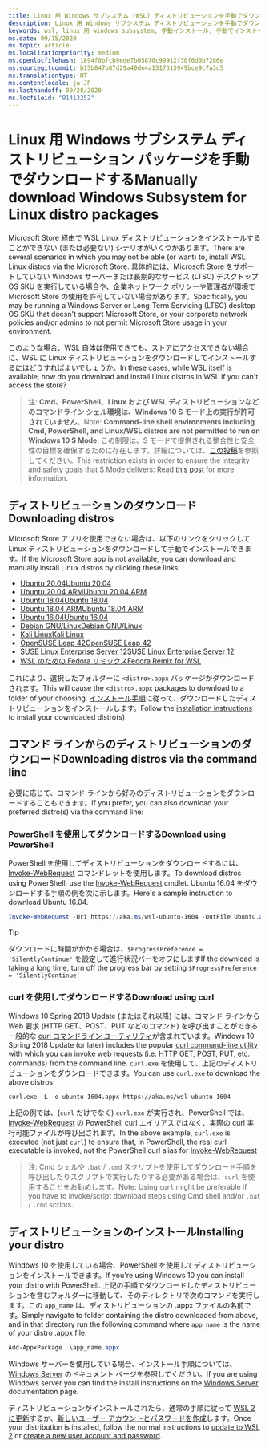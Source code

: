 ```yaml
---
title: Linux 用 Windows サブシステム (WSL) ディストリビューションを手動でダウンロードする
description: Linux 用 Windows サブシステム ディストリビューションを手動でダウンロードする方法について説明します。
keywords: wsl, linux 用 windows subsystem, 手動インストール, 手動でインストール, microsoft ストア, windows 10, curl, Add-AppxPackage, 長期的なサービス, LTSC
ms.date: 09/15/2020
ms.topic: article
ms.localizationpriority: medium
ms.openlocfilehash: 1894f0bfcb9ede7b05870c99912f30f6d0b7286e
ms.sourcegitcommit: b15b847b87d29a40de4a1517315949bce9c7a3d5
ms.translationtype: HT
ms.contentlocale: ja-JP
ms.lasthandoff: 09/28/2020
ms.locfileid: "91413252"
---
```

# <a name="manually-download-windows-subsystem-for-linux-distro-packages"></a><span data-ttu-id="e7f91-104">Linux 用 Windows サブシステム ディストリビューション パッケージを手動でダウンロードする</span><span class="sxs-lookup"><span data-stu-id="e7f91-104">Manually download Windows Subsystem for Linux distro packages</span></span>

<span data-ttu-id="e7f91-105">Microsoft Store 経由で WSL Linux ディストリビューションをインストールすることができない (または必要ない) シナリオがいくつかあります。</span><span class="sxs-lookup"><span data-stu-id="e7f91-105">There are several scenarios in which you may not be able (or want) to, install WSL Linux distros via the Microsoft Store.</span></span> <span data-ttu-id="e7f91-106">具体的には、Microsoft Store をサポートしていない Windows サーバーまたは長期的なサービス (LTSC) デスクトップ OS SKU を実行している場合や、企業ネットワーク ポリシーや管理者が環境で Microsoft Store の使用を許可していない場合があります。</span><span class="sxs-lookup"><span data-stu-id="e7f91-106">Specifically, you may be running a Windows Server or Long-Term Servicing (LTSC) desktop OS SKU that doesn't support Microsoft Store, or your corporate network policies and/or admins to not permit Microsoft Store usage in your environment.</span></span>

<span data-ttu-id="e7f91-107">このような場合、WSL 自体は使用できても、ストアにアクセスできない場合に、WSL に Linux ディストリビューションをダウンロードしてインストールするにはどうすればよいでしょうか。</span><span class="sxs-lookup"><span data-stu-id="e7f91-107">In these cases, while WSL itself is available, how do you download and install Linux distros in WSL if you can't access the store?</span></span>

> <span data-ttu-id="e7f91-108">注: **Cmd、PowerShell、Linux および WSL ディストリビューションなどのコマンドライン シェル環境は、Windows 10 S モード上の実行が許可されていません**。</span><span class="sxs-lookup"><span data-stu-id="e7f91-108">Note: **Command-line shell environments including Cmd, PowerShell, and Linux/WSL distros are not permitted to run on Windows 10 S Mode**.</span></span> <span data-ttu-id="e7f91-109">この制限は、S モードで提供される整合性と安全性の目標を確保するために存在します。詳細については、[この投稿](https://blogs.msdn.microsoft.com/commandline/2017/05/18/will-linux-distros-run-on-windows-10-s/)を参照してください。</span><span class="sxs-lookup"><span data-stu-id="e7f91-109">This restriction exists in order to ensure the integrity and safety goals that S Mode delivers: Read [this post](https://blogs.msdn.microsoft.com/commandline/2017/05/18/will-linux-distros-run-on-windows-10-s/) for more information.</span></span>

## <a name="downloading-distros"></a><span data-ttu-id="e7f91-110">ディストリビューションのダウンロード</span><span class="sxs-lookup"><span data-stu-id="e7f91-110">Downloading distros</span></span>

<span data-ttu-id="e7f91-111">Microsoft Store アプリを使用できない場合は、以下のリンクをクリックして Linux ディストリビューションをダウンロードして手動でインストールできます。</span><span class="sxs-lookup"><span data-stu-id="e7f91-111">If the Microsoft Store app is not available, you can download and manually install Linux distros by clicking these links:</span></span>
* [<span data-ttu-id="e7f91-112">Ubuntu 20.04</span><span class="sxs-lookup"><span data-stu-id="e7f91-112">Ubuntu 20.04</span></span>](https://aka.ms/wslubuntu2004)
* [<span data-ttu-id="e7f91-113">Ubuntu 20.04 ARM</span><span class="sxs-lookup"><span data-stu-id="e7f91-113">Ubuntu 20.04 ARM</span></span>](https://aka.ms/wslubuntu2004arm)
* [<span data-ttu-id="e7f91-114">Ubuntu 18.04</span><span class="sxs-lookup"><span data-stu-id="e7f91-114">Ubuntu 18.04</span></span>](https://aka.ms/wsl-ubuntu-1804)
* [<span data-ttu-id="e7f91-115">Ubuntu 18.04 ARM</span><span class="sxs-lookup"><span data-stu-id="e7f91-115">Ubuntu 18.04 ARM</span></span>](https://aka.ms/wsl-ubuntu-1804-arm)
* [<span data-ttu-id="e7f91-116">Ubuntu 16.04</span><span class="sxs-lookup"><span data-stu-id="e7f91-116">Ubuntu 16.04</span></span>](https://aka.ms/wsl-ubuntu-1604)
* [<span data-ttu-id="e7f91-117">Debian GNU/Linux</span><span class="sxs-lookup"><span data-stu-id="e7f91-117">Debian GNU/Linux</span></span>](https://aka.ms/wsl-debian-gnulinux)
* [<span data-ttu-id="e7f91-118">Kali Linux</span><span class="sxs-lookup"><span data-stu-id="e7f91-118">Kali Linux</span></span>](https://aka.ms/wsl-kali-linux-new)
* [<span data-ttu-id="e7f91-119">OpenSUSE Leap 42</span><span class="sxs-lookup"><span data-stu-id="e7f91-119">OpenSUSE Leap 42</span></span>](https://aka.ms/wsl-opensuse-42)
* [<span data-ttu-id="e7f91-120">SUSE Linux Enterprise Server 12</span><span class="sxs-lookup"><span data-stu-id="e7f91-120">SUSE Linux Enterprise Server 12</span></span>](https://aka.ms/wsl-sles-12)
* [<span data-ttu-id="e7f91-121">WSL のための Fedora リミックス</span><span class="sxs-lookup"><span data-stu-id="e7f91-121">Fedora Remix for WSL</span></span>](https://github.com/WhitewaterFoundry/WSLFedoraRemix/releases/)

<span data-ttu-id="e7f91-122">これにより、選択したフォルダーに `<distro>.appx` パッケージがダウンロードされます。</span><span class="sxs-lookup"><span data-stu-id="e7f91-122">This will cause the `<distro>.appx` packages to download to a folder of your choosing.</span></span> <span data-ttu-id="e7f91-123">[インストール手順](#installing-your-distro)に従って、ダウンロードしたディストリビューションをインストールします。</span><span class="sxs-lookup"><span data-stu-id="e7f91-123">Follow the [installation instructions](#installing-your-distro) to install your downloaded distro(s).</span></span>

## <a name="downloading-distros-via-the-command-line"></a><span data-ttu-id="e7f91-124">コマンド ラインからのディストリビューションのダウンロード</span><span class="sxs-lookup"><span data-stu-id="e7f91-124">Downloading distros via the command line</span></span>
<span data-ttu-id="e7f91-125">必要に応じて、コマンド ラインから好みのディストリビューションをダウンロードすることもできます。</span><span class="sxs-lookup"><span data-stu-id="e7f91-125">If you prefer, you can also download your preferred distro(s) via the command line:</span></span>

 ### <a name="download-using-powershell"></a><span data-ttu-id="e7f91-126">PowerShell を使用してダウンロードする</span><span class="sxs-lookup"><span data-stu-id="e7f91-126">Download using PowerShell</span></span>
 <span data-ttu-id="e7f91-127">PowerShell を使用してディストリビューションをダウンロードするには、[Invoke-WebRequest](/powershell/module/microsoft.powershell.utility/invoke-webrequest) コマンドレットを使用します。</span><span class="sxs-lookup"><span data-stu-id="e7f91-127">To download distros using PowerShell, use the [Invoke-WebRequest](/powershell/module/microsoft.powershell.utility/invoke-webrequest) cmdlet.</span></span> <span data-ttu-id="e7f91-128">Ubuntu 16.04 をダウンロードする手順の例を次に示します。</span><span class="sxs-lookup"><span data-stu-id="e7f91-128">Here's a sample instruction to download Ubuntu 16.04.</span></span>

```powershell
Invoke-WebRequest -Uri https://aka.ms/wsl-ubuntu-1604 -OutFile Ubuntu.appx -UseBasicParsing
```

> [!TIP]
> <span data-ttu-id="e7f91-129">ダウンロードに時間がかかる場合は、`$ProgressPreference = 'SilentlyContinue'` を設定して進行状況バーをオフにします</span><span class="sxs-lookup"><span data-stu-id="e7f91-129">If the download is taking a long time, turn off the progress bar by setting `$ProgressPreference = 'SilentlyContinue'`</span></span>

### <a name="download-using-curl"></a><span data-ttu-id="e7f91-130">curl を使用してダウンロードする</span><span class="sxs-lookup"><span data-stu-id="e7f91-130">Download using curl</span></span>
<span data-ttu-id="e7f91-131">Windows 10 Spring 2018 Update (またはそれ以降) には、コマンド ラインから Web 要求 (HTTP GET、POST、PUT などのコマンド) を呼び出すことができる一般的な [curl コマンドライン ユーティリティ](https://curl.haxx.se/)が含まれています。</span><span class="sxs-lookup"><span data-stu-id="e7f91-131">Windows 10 Spring 2018 Update (or later) includes the popular [curl command-line utility](https://curl.haxx.se/) with which you can invoke web requests (i.e. HTTP GET, POST, PUT, etc. commands) from the command line.</span></span> <span data-ttu-id="e7f91-132">`curl.exe` を使用して、上記のディストリビューションをダウンロードできます。</span><span class="sxs-lookup"><span data-stu-id="e7f91-132">You can use `curl.exe` to download the above distros:</span></span>

```console
curl.exe -L -o ubuntu-1604.appx https://aka.ms/wsl-ubuntu-1604
```

<span data-ttu-id="e7f91-133">上記の例では、(`curl` だけでなく) `curl.exe` が実行され、PowerShell では、[Invoke-WebRequest](/powershell/module/microsoft.powershell.utility/invoke-webrequest) の PowerShell curl エイリアスではなく、実際の curl 実行可能ファイルが呼び出されます。</span><span class="sxs-lookup"><span data-stu-id="e7f91-133">In the above example, `curl.exe` is executed (not just `curl`) to ensure that, in PowerShell, the real curl executable is invoked, not the PowerShell curl alias for [Invoke-WebRequest](/powershell/module/microsoft.powershell.utility/invoke-webrequest)</span></span>

> <span data-ttu-id="e7f91-134">注: Cmd シェルや `.bat` / `.cmd` スクリプトを使用してダウンロード手順を呼び出したりスクリプトで実行したりする必要がある場合は、`curl` を使用することをお勧めします。</span><span class="sxs-lookup"><span data-stu-id="e7f91-134">Note: Using `curl` might be preferable if you have to invoke/script download steps using Cmd shell and/or `.bat` / `.cmd` scripts.</span></span>

## <a name="installing-your-distro"></a><span data-ttu-id="e7f91-135">ディストリビューションのインストール</span><span class="sxs-lookup"><span data-stu-id="e7f91-135">Installing your distro</span></span>
<span data-ttu-id="e7f91-136">Windows 10 を使用している場合、PowerShell を使用してディストリビューションをインストールできます。</span><span class="sxs-lookup"><span data-stu-id="e7f91-136">If you're using Windows 10 you can install your distro with PowerShell.</span></span> <span data-ttu-id="e7f91-137">上記の手順でダウンロードしたディストリビューションを含むフォルダーに移動して、そのディレクトリで次のコマンドを実行します。この `app_name` は、ディストリビューションの .appx ファイルの名前です。</span><span class="sxs-lookup"><span data-stu-id="e7f91-137">Simply navigate to folder containing the distro downloaded from above, and in that directory run the following command where `app_name` is the name of your distro .appx file.</span></span>  
```Powershell
Add-AppxPackage .\app_name.appx
```

<span data-ttu-id="e7f91-138">Windows サーバーを使用している場合、インストール手順については、[Windows Server](install-on-server.md) のドキュメント ページを参照してください。</span><span class="sxs-lookup"><span data-stu-id="e7f91-138">If you are using Windows server you can find the install instructions on the [Windows Server](install-on-server.md) documentation page.</span></span>

<span data-ttu-id="e7f91-139">ディストリビューションがインストールされたら、通常の手順に従って [WSL 2 に更新](./install-win10.md#step-2---update-to-wsl-2)するか、[新しいユーザー アカウントとパスワードを作成](./user-support.md)します。</span><span class="sxs-lookup"><span data-stu-id="e7f91-139">Once your distribution is installed, follow the normal instructions to [update to WSL 2](./install-win10.md#step-2---update-to-wsl-2) or [create a new user account and password](./user-support.md).</span></span>